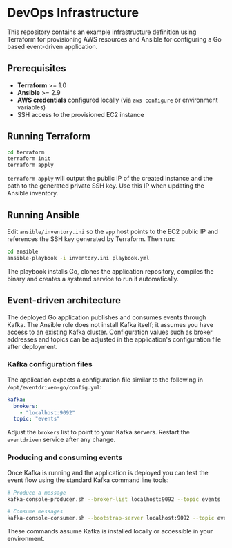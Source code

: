 # DevOps Infrastructure

This repository contains an example infrastructure definition using Terraform for provisioning AWS resources and Ansible for configuring a Go based event-driven application.

## Prerequisites

- **Terraform** >= 1.0
- **Ansible** >= 2.9
- **AWS credentials** configured locally (via `aws configure` or environment variables)
- SSH access to the provisioned EC2 instance

## Running Terraform

```bash
cd terraform
terraform init
terraform apply
```

`terraform apply` will output the public IP of the created instance and the path to the generated private SSH key. Use this IP when updating the Ansible inventory.

## Running Ansible

Edit `ansible/inventory.ini` so the `app` host points to the EC2 public IP and references the SSH key generated by Terraform. Then run:

```bash
cd ansible
ansible-playbook -i inventory.ini playbook.yml
```

The playbook installs Go, clones the application repository, compiles the binary and creates a systemd service to run it automatically.

## Event-driven architecture

The deployed Go application publishes and consumes events through Kafka. The Ansible role does not install Kafka itself; it assumes you have access to an existing Kafka cluster. Configuration values such as broker addresses and topics can be adjusted in the application's configuration file after deployment.

### Kafka configuration files

The application expects a configuration file similar to the following in `/opt/eventdriven-go/config.yml`:

```yaml
kafka:
  brokers:
    - "localhost:9092"
  topic: "events"
```

Adjust the `brokers` list to point to your Kafka servers. Restart the `eventdriven` service after any change.

### Producing and consuming events

Once Kafka is running and the application is deployed you can test the event flow using the standard Kafka command line tools:

```bash
# Produce a message
kafka-console-producer.sh --broker-list localhost:9092 --topic events

# Consume messages
kafka-console-consumer.sh --bootstrap-server localhost:9092 --topic events --from-beginning
```

These commands assume Kafka is installed locally or accessible in your environment.
